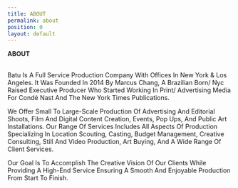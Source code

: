 ```yaml
---
title: ABOUT
permalink: about
position: 0
layout: default
---
```


**ABOUT**<br><br>

Batu Is A Full Service Production Company With Offices In New York & Los Angeles. It Was Founded In 2014 By Marcus Chang, A Brazilian Born/ Nyc Raised Executive Producer Who Started Working In Print/ Advertising Media For Condé Nast And The New York Times Publications.

We Offer Small To Large-Scale Production Of Advertising And Editorial Shoots, Film And Digital Content Creation, Events, Pop Ups, And Public Art Installations.  Our Range Of Services Includes All Aspects Of Production Specializing In Location Scouting, Casting, Budget Management, Creative Consulting, Still And Video Production, Art Buying, And A Wide Range Of Client Services.

Our Goal Is To Accomplish The Creative Vision Of Our Clients While Providing A High-End Service Ensuring A Smooth And Enjoyable Production From Start To Finish.


<br><br><br><br>




